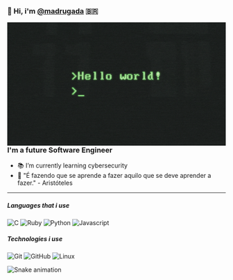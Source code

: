 ### 👋 Hi, i'm [@madrugada](https://github.com/madrugada6) 🇧🇷
<img align="right" src="/f2px36fy.gif"/>

### I'm a future Software Engineer 

- 📚 I’m currently learning cybersecurity
- 💭 "É fazendo que se aprende a fazer aquilo que se deve aprender a fazer." - Aristóteles
---

##### Languages that i use
![C](https://img.shields.io/badge/C-000000?style=flat&logo=c)
![Ruby](https://img.shields.io/badge/Ruby-000000?style=flat&logo=ruby)
![Python](https://img.shields.io/badge/Python-000000?style=flat&logo=python)
![Javascript](https://img.shields.io/badge/Javascript-000000?style=flat&logo=javascript)

##### Technologies i use
![Git](https://img.shields.io/badge/-Git-222222?style=flat&logo=git&logoColor=F05032)
![GitHub](https://img.shields.io/badge/-GitHub-222222?style=flat&logo=github&logoColor=181717)
![Linux](https://img.shields.io/badge/-Linux-222222?style=flat&logo=linux&logoColor=FCC624)

![Snake animation](https://github.com/madrugada6/madrugada6/blob/output/github-contribution-grid-snake.svg)
 


